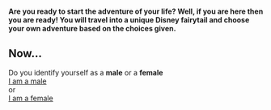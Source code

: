#### Are you ready to start the adventure of your life? Well, if you are here then you are ready! You will travel into a unique Disney fairytail and choose your own adventure based on the choices given.   
## Now...
Do you identify yourself as a **male** or a **female**   
[I am a male](male.md)  
or  
[I am a female](female.md)